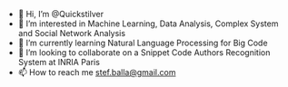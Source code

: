 - 👋 Hi, I’m @Quickstilver
- 👀 I’m interested in Machine Learning, Data Analysis, Complex System and Social Network Analysis
- 🌱 I’m currently learning Natural Language Processing for Big Code
- 💞️ I’m looking to collaborate on a Snippet Code Authors Recognition System at INRIA Paris
- 📫 How to reach me stef.balla@gmail.com

